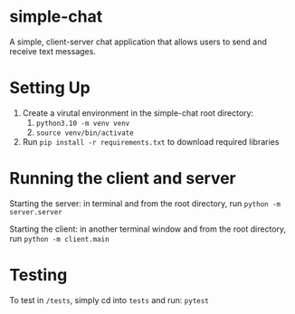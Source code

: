 # simple-chat
A simple, client-server chat application that allows users to send and receive text messages.

# Setting Up
1. Create a virutal environment in the simple-chat root directory:
   1. `python3.10 -m venv venv`
   2. `source venv/bin/activate`
2. Run `pip install -r requirements.txt` to download required libraries

# Running the client and server

Starting the server: in terminal and from the root directory, run `python -m server.server`

Starting the client: in another terminal window and from the root directory, run `python -m client.main`

# Testing
To test in `/tests`, simply cd into `tests` and run: `pytest`
